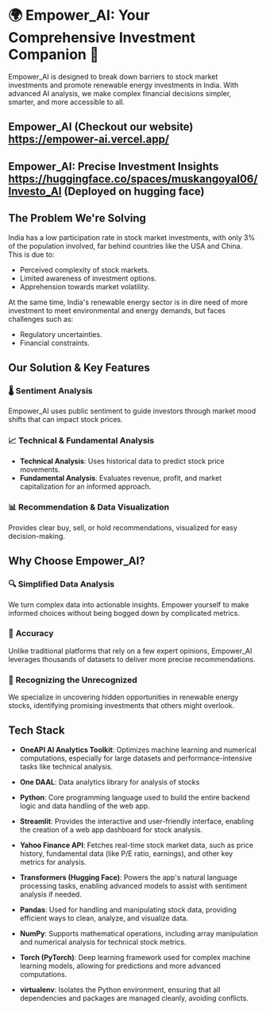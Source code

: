 

# 🌍 **Empower_AI: Your Comprehensive Investment Companion** 🌱

Empower_AI is designed to break down barriers to stock market investments and promote renewable energy investments in India. With advanced AI analysis, we make complex financial decisions simpler, smarter, and more accessible to all.

## **Empower_AI (Checkout our website)** https://empower-ai.vercel.app/

## **Empower_AI: Precise Investment Insights** https://huggingface.co/spaces/muskangoyal06/Investo_AI (Deployed on hugging face)

## **The Problem We're Solving**

India has a low participation rate in stock market investments, with only 3% of the population involved, far behind countries like the USA and China.  
This is due to:

- Perceived complexity of stock markets.
- Limited awareness of investment options.
- Apprehension towards market volatility.

At the same time, India's renewable energy sector is in dire need of more investment to meet environmental and energy demands, but faces challenges such as:

- Regulatory uncertainties.
- Financial constraints.

## **Our Solution & Key Features**

### 🌡 **Sentiment Analysis**
Empower_AI uses public sentiment to guide investors through market mood shifts that can impact stock prices.

### 📈 **Technical & Fundamental Analysis**
- **Technical Analysis**: Uses historical data to predict stock price movements.
- **Fundamental Analysis**: Evaluates revenue, profit, and market capitalization for an informed approach.

### 📊 **Recommendation & Data Visualization**
Provides clear buy, sell, or hold recommendations, visualized for easy decision-making.


## **Why Choose Empower_AI?**

### 🔍 **Simplified Data Analysis**
We turn complex data into actionable insights. Empower yourself to make informed choices without being bogged down by complicated metrics.

### 🎯 **Accuracy**
Unlike traditional platforms that rely on a few expert opinions, Empower_AI leverages thousands of datasets to deliver more precise recommendations.

### 🌱 **Recognizing the Unrecognized**
We specialize in uncovering hidden opportunities in renewable energy stocks, identifying promising investments that others might overlook.

## **Tech Stack**
- **OneAPI AI Analytics Toolkit**: Optimizes machine learning and numerical computations, especially for large datasets and performance-intensive tasks like technical analysis.
- **One DAAL**: Data analytics library for analysis of stocks

- **Python**: Core programming language used to build the entire backend logic and data handling of the web app.
  
- **Streamlit**: Provides the interactive and user-friendly interface, enabling the creation of a web app dashboard for stock analysis.

- **Yahoo Finance API**: Fetches real-time stock market data, such as price history, fundamental data (like P/E ratio, earnings), and other key metrics for analysis.

- **Transformers (Hugging Face)**: Powers the app's natural language processing tasks, enabling advanced models to assist with sentiment analysis if needed.

- **Pandas**: Used for handling and manipulating stock data, providing efficient ways to clean, analyze, and visualize data.

- **NumPy**: Supports mathematical operations, including array manipulation and numerical analysis for technical stock metrics.

- **Torch (PyTorch)**: Deep learning framework used for complex machine learning models, allowing for predictions and more advanced computations.

- **virtualenv**: Isolates the Python environment, ensuring that all dependencies and packages are managed cleanly, avoiding conflicts.



